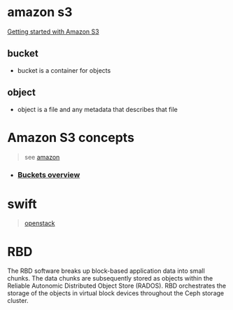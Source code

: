# amazon s3
[Getting started with Amazon S3](https://docs.aws.amazon.com/AmazonS3/latest/userguide/GetStartedWithS3.html)
## bucket 
- bucket is a container for objects
## object
- object is a file and any metadata that describes that file

# Amazon S3 concepts
> see [amazon](https://docs.aws.amazon.com/AmazonS3/latest/userguide/Welcome.html#features)
- ### [Buckets overview](https://docs.aws.amazon.com/AmazonS3/latest/userguide/UsingBucket.html)

# swift
> [openstack](https://docs.openstack.org/swift/latest/)

# RBD
The RBD software breaks up block-based application data into small chunks. The data chunks are subsequently stored as objects within the Reliable Autonomic Distributed Object Store (RADOS). RBD orchestrates the storage of the objects in virtual block devices throughout the Ceph storage cluster.